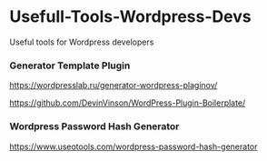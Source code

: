 # Usefull-Tools-Wordpress-Devs
Useful tools for Wordpress developers


### Generator Template Plugin

https://wordpresslab.ru/generator-wordpress-plaginov/

https://github.com/DevinVinson/WordPress-Plugin-Boilerplate/

### Wordpress Password Hash Generator

https://www.useotools.com/wordpress-password-hash-generator
